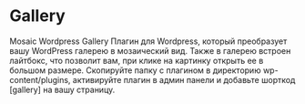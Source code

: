 # Gallery
Mosaic Wordpress Gallery
Плагин для Wordpress, который преобразует вашу WordPress галерею в мозаический вид. Также в галерею встроен лайтбокс, что позволит вам, при клике на картинку открыть ее в большом размере.
Скопируйте папку с плагином в директорию wp-content/plugins, активируйте плагин в админ панели и добавьте шорткод [gallery] на вашу страницу.
